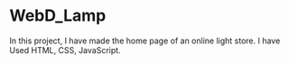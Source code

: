 # WebD_Lamp
In this project, I have made the home page of an online light store. I have Used HTML, CSS, JavaScript.
